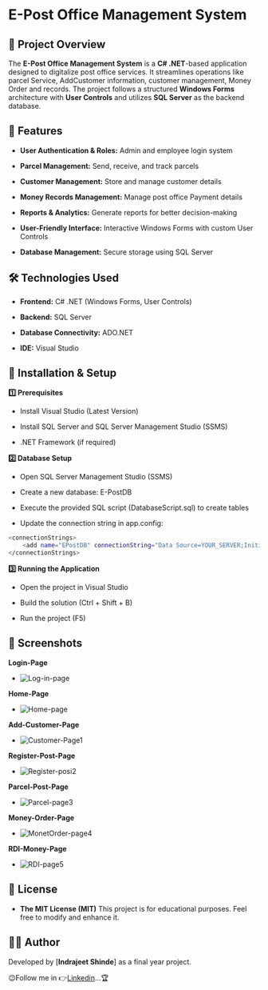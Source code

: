 
# E-Post Office Management System

## 📌 Project Overview

The **E-Post Office Management System** is a **C# .NET**-based application designed to digitalize post office services. It streamlines operations like parcel Service, AddCustomer information, customer management, Money Order and records. The project follows a structured **Windows Forms** architecture with **User Controls** and utilizes **SQL Server** as the backend database.

## 🚀 Features

- **User Authentication & Roles:** Admin and employee login system

- **Parcel Management:** Send, receive, and track parcels

- **Customer Management:** Store and manage customer details

- **Money Records Management:** Manage post office Payment details

- **Reports & Analytics:** Generate reports for better decision-making

- **User-Friendly Interface:** Interactive Windows Forms with custom User Controls

- **Database Management:** Secure storage using SQL Server

## 🛠️ Technologies Used

- **Frontend:** C# .NET (Windows Forms, User Controls)

- **Backend:** SQL Server

- **Database Connectivity:** ADO.NET

- **IDE:** Visual Studio

## 🔧 Installation & Setup

**1️⃣ Prerequisites**

- Install Visual Studio (Latest Version)

- Install SQL Server and SQL Server Management Studio (SSMS)

- .NET Framework (if required)

 **2️⃣ Database Setup**

- Open SQL Server Management Studio (SSMS)

- Create a new database: E-PostDB

- Execute the provided SQL script (DatabaseScript.sql) to create tables

- Update the connection string in app.config:
```sh
<connectionStrings>
    <add name="EPostDB" connectionString="Data Source=YOUR_SERVER;Initial Catalog=EPostOfficeDB;Integrated Security=True" providerName="System.Data.SqlClient" />
</connectionStrings>
```
 **3️⃣ Running the Application**

- Open the project in Visual Studio

- Build the solution (Ctrl + Shift + B)

- Run the project (F5)

## 📸 Screenshots

**Login-Page**
- ![Log-in-page](https://github.com/user-attachments/assets/31917dfc-efbd-4f71-af17-0bbd89e59d4c)
  
**Home-Page**
- ![Home-page](https://github.com/user-attachments/assets/1d386fb1-2608-4487-ac37-d546884b22cb)

**Add-Customer-Page**
- ![Customer-Page1](https://github.com/user-attachments/assets/917a2cb9-d149-4b80-b339-8aeba89cc996)

**Register-Post-Page**
- ![Register-posi2](https://github.com/user-attachments/assets/8eb0a5e7-ca13-44de-b7ea-bb083c957081)

**Parcel-Post-Page**
- ![Parcel-page3](https://github.com/user-attachments/assets/493a7c80-7024-4e65-9197-3f6e50f2296a)

**Money-Order-Page**
- ![MonetOrder-page4](https://github.com/user-attachments/assets/ec451b7e-960b-4a73-be86-9fe55d6b341f)

**RDI-Money-Page**
- ![RDI-page5](https://github.com/user-attachments/assets/0f204d1f-414d-404d-bc39-bf217103c822)

## 📜 License

- **The MIT License (MIT)**
This project is for educational purposes. Feel free to modify and enhance it.

## 👨‍💻 Author

Developed by [**Indrajeet Shinde**] as a final year project.

😉Follow me in 👉[Linkedin](https://www.linkedin.com/in/indrajeet-webdeveloper?utm_source=share&utm_campaign=share_via&utm_content=profile&utm_medium=android_app)...🏆
